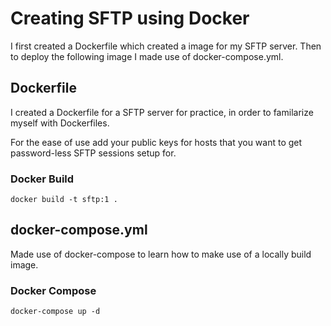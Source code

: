# Creating SFTP using Docker
I first created a Dockerfile which created a image for my SFTP server. Then to deploy the following image I made use of docker-compose.yml.

## Dockerfile 
I created a Dockerfile for a SFTP server for practice, in order to familarize myself with Dockerfiles.

For the ease of use add your public keys for hosts that you want to get password-less SFTP sessions setup for.
### Docker Build
```docker build -t sftp:1 .```

## docker-compose.yml
Made use of docker-compose to learn how to make use of a locally build image.
### Docker Compose
```docker-compose up -d```